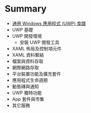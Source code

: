 # Summary

* [通用 Windows 應用程式 (UWP) 食譜](README.md)
* UWP 基礎
* UWP 開發環境
  * 安裝 UWP 開發工具
* XAML 佈局及控制項元件
* XAML 資料繫結
* 檔案與資料存取
* 網際網路存取
* 平台裝置功能及擴充套件
* 應用程式生命週期
* 動態磚與通知
* UWP 獨特功能
* App 套件與市集
* 其它服務